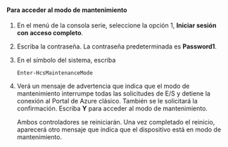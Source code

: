 <!--author=SharS last changed: 12/01/15-->

#### <a name="to-enter-maintenance-mode"></a>Para acceder al modo de mantenimiento
1. En el menú de la consola serie, seleccione la opción 1, **Iniciar sesión con acceso completo**.
2. Escriba la contraseña. La contraseña predeterminada es **Password1**.
3. En el símbolo del sistema, escriba
   
     `Enter-HcsMaintenanceMode`
4. Verá un mensaje de advertencia que indica que el modo de mantenimiento interrumpe todas las solicitudes de E/S y detiene la conexión al Portal de Azure clásico. También se le solicitará la confirmación. Escriba **Y** para acceder al modo de mantenimiento.
   
    Ambos controladores se reiniciarán. Una vez completado el reinicio, aparecerá otro mensaje que indica que el dispositivo está en modo de mantenimiento.



<!--HONumber=Nov16_HO3-->


